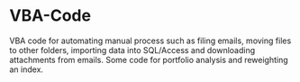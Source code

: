 # VBA-Code
VBA code for automating manual process such as filing emails, moving files to other folders, importing data into SQL/Access and downloading attachments from emails.
Some code for portfolio analysis and reweighting an index.
